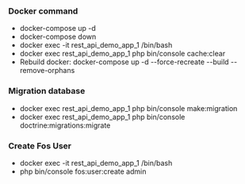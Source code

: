### Docker command
- docker-compose up -d
- docker-compose down
- docker exec -it rest_api_demo_app_1 /bin/bash
- docker exec rest_api_demo_app_1 php bin/console cache:clear
- Rebuild docker: docker-compose up -d --force-recreate --build --remove-orphans

### Migration database
- docker exec rest_api_demo_app_1 php bin/console make:migration
- docker exec rest_api_demo_app_1 php bin/console doctrine:migrations:migrate

### Create Fos User
- docker exec -it rest_api_demo_app_1 /bin/bash
- php bin/console fos:user:create admin